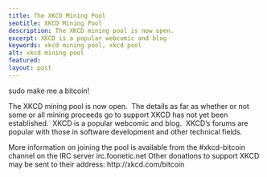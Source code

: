 ```yaml
---
title: The XKCD Mining Pool
seotitle: XKCD Mining Pool
description: The XKCD mining pool is now open.
excerpt: XKCD is a popular webcomic and blog
keywords: xkcd mining pool, xkcd pool
alt: xkcd mining pool
featured: 
layout: post
---
```


<p>sudo make me a bitcoin!</p>

<p>The XKCD mining pool is now open.  The details as far as whether or not some or all mining proceeds go to support XKCD has not yet been established.  XKCD is a popular webcomic and blog.  XKCD’s forums are popular with those in software development and other technical fields.</p>

<p>More information on joining the pool is available from the #xkcd-bitcoin channel on the IRC server irc.foonetic.net
Other donations to support XKCD may be sent to their address: http://xkcd.com/bitcoin</p>

